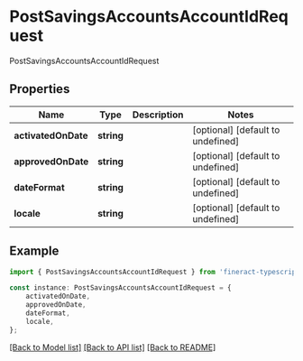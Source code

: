 # PostSavingsAccountsAccountIdRequest

PostSavingsAccountsAccountIdRequest

## Properties

Name | Type | Description | Notes
------------ | ------------- | ------------- | -------------
**activatedOnDate** | **string** |  | [optional] [default to undefined]
**approvedOnDate** | **string** |  | [optional] [default to undefined]
**dateFormat** | **string** |  | [optional] [default to undefined]
**locale** | **string** |  | [optional] [default to undefined]

## Example

```typescript
import { PostSavingsAccountsAccountIdRequest } from 'fineract-typescript-client';

const instance: PostSavingsAccountsAccountIdRequest = {
    activatedOnDate,
    approvedOnDate,
    dateFormat,
    locale,
};
```

[[Back to Model list]](../README.md#documentation-for-models) [[Back to API list]](../README.md#documentation-for-api-endpoints) [[Back to README]](../README.md)
